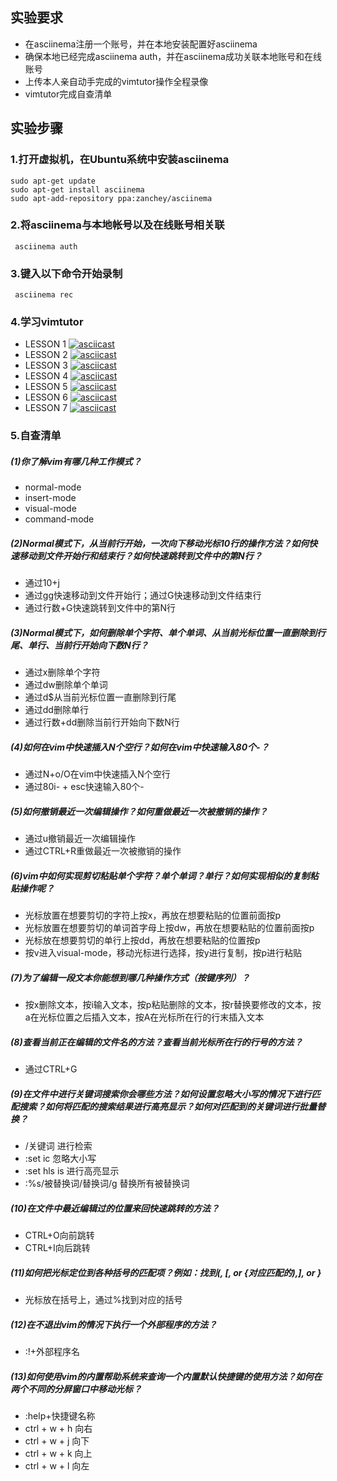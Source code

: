 ## 实验要求
+ 在asciinema注册一个账号，并在本地安装配置好asciinema
+ 确保本地已经完成asciinema auth，并在asciinema成功关联本地账号和在线账号
+ 上传本人亲自动手完成的vimtutor操作全程录像
+ vimtutor完成自查清单
## 实验步骤
### 1.打开虚拟机，在Ubuntu系统中安装asciinema
```
sudo apt-get update
sudo apt-get install asciinema
sudo apt-add-repository ppa:zanchey/asciinema
```
### 2.将asciinema与本地帐号以及在线账号相关联
`` asciinema auth``
### 3.键入以下命令开始录制
`` asciinema rec``
### 4.学习vimtutor
+ LESSON 1
[![asciicast](https://asciinema.org/a/DVlyf5WoMTTjbkWiiY0el1NN9.svg)](https://asciinema.org/a/DVlyf5WoMTTjbkWiiY0el1NN9)
+ LESSON 2
[![asciicast](https://asciinema.org/a/2bWtCYdwkaPebneKN5QTkOPDp.svg)](https://asciinema.org/a/2bWtCYdwkaPebneKN5QTkOPDp)
+ LESSON 3
[![asciicast](https://asciinema.org/a/GXL3i74q3TpLYWbPYlMRD4tYW.svg)](https://asciinema.org/a/GXL3i74q3TpLYWbPYlMRD4tYW)
+ LESSON 4
[![asciicast](https://asciinema.org/a/1gYZRqE562I6MHkm97MbAEll9.svg)](https://asciinema.org/a/1gYZRqE562I6MHkm97MbAEll9)
+ LESSON 5
[![asciicast](https://asciinema.org/a/0sMf2chHs29YQm5L7CarcRx3P.svg)](https://asciinema.org/a/0sMf2chHs29YQm5L7CarcRx3P)
+ LESSON 6
[![asciicast](https://asciinema.org/a/mmM9FB1ydE5DkAsI0dT9rtEgC.svg)](https://asciinema.org/a/mmM9FB1ydE5DkAsI0dT9rtEgC)
+ LESSON 7
[![asciicast](https://asciinema.org/a/G535fRwpQTyAYZQp0hFYtvUq8.svg)](https://asciinema.org/a/G535fRwpQTyAYZQp0hFYtvUq8)
### 5.自查清单
##### (1)你了解vim有哪几种工作模式？
+ normal-mode
+ insert-mode
+ visual-mode
+ command-mode
##### (2)Normal模式下，从当前行开始，一次向下移动光标10行的操作方法？如何快速移动到文件开始行和结束行？如何快速跳转到文件中的第N行？
+ 通过10+j
+ 通过gg快速移动到文件开始行；通过G快速移动到文件结束行
+ 通过行数+G快速跳转到文件中的第N行
##### (3)Normal模式下，如何删除单个字符、单个单词、从当前光标位置一直删除到行尾、单行、当前行开始向下数N行？
+ 通过x删除单个字符
+ 通过dw删除单个单词
+ 通过d$从当前光标位置一直删除到行尾
+ 通过dd删除单行
+ 通过行数+dd删除当前行开始向下数N行
##### (4)如何在vim中快速插入N个空行？如何在vim中快速输入80个-？
+ 通过N+o/O在vim中快速插入N个空行
+ 通过80i- + esc快速输入80个-
##### (5)如何撤销最近一次编辑操作？如何重做最近一次被撤销的操作？
+ 通过u撤销最近一次编辑操作
+ 通过CTRL+R重做最近一次被撤销的操作
##### (6)vim中如何实现剪切粘贴单个字符？单个单词？单行？如何实现相似的复制粘贴操作呢？
+ 光标放置在想要剪切的字符上按x，再放在想要粘贴的位置前面按p
+ 光标放置在想要剪切的单词首字母上按dw，再放在想要粘贴的位置前面按p
+ 光标放在想要剪切的单行上按dd，再放在想要粘贴的位置按p
+ 按v进入visual-mode，移动光标进行选择，按y进行复制，按p进行粘贴
##### (7)为了编辑一段文本你能想到哪几种操作方式（按键序列）？
+ 按x删除文本，按i输入文本，按p粘贴删除的文本，按r替换要修改的文本，按a在光标位置之后插入文本，按A在光标所在行的行末插入文本
##### (8)查看当前正在编辑的文件名的方法？查看当前光标所在行的行号的方法？
+ 通过CTRL+G
##### (9)在文件中进行关键词搜索你会哪些方法？如何设置忽略大小写的情况下进行匹配搜索？如何将匹配的搜索结果进行高亮显示？如何对匹配到的关键词进行批量替换？
+ /关键词 进行检索
+ :set ic 忽略大小写
+ :set hls is 进行高亮显示
+ :%s/被替换词/替换词/g 替换所有被替换词
##### (10)在文件中最近编辑过的位置来回快速跳转的方法？
+ CTRL+O向前跳转
+ CTRL+I向后跳转
##### (11)如何把光标定位到各种括号的匹配项？例如：找到(, [, or {对应匹配的),], or }
+ 光标放在括号上，通过%找到对应的括号
##### (12)在不退出vim的情况下执行一个外部程序的方法？
+ :!+外部程序名
##### (13)如何使用vim的内置帮助系统来查询一个内置默认快捷键的使用方法？如何在两个不同的分屏窗口中移动光标？
+ :help+快捷键名称
+ ctrl + w + h 向右
+ ctrl + w + j 向下
+ ctrl + w + k 向上
+ ctrl + w + l 向左